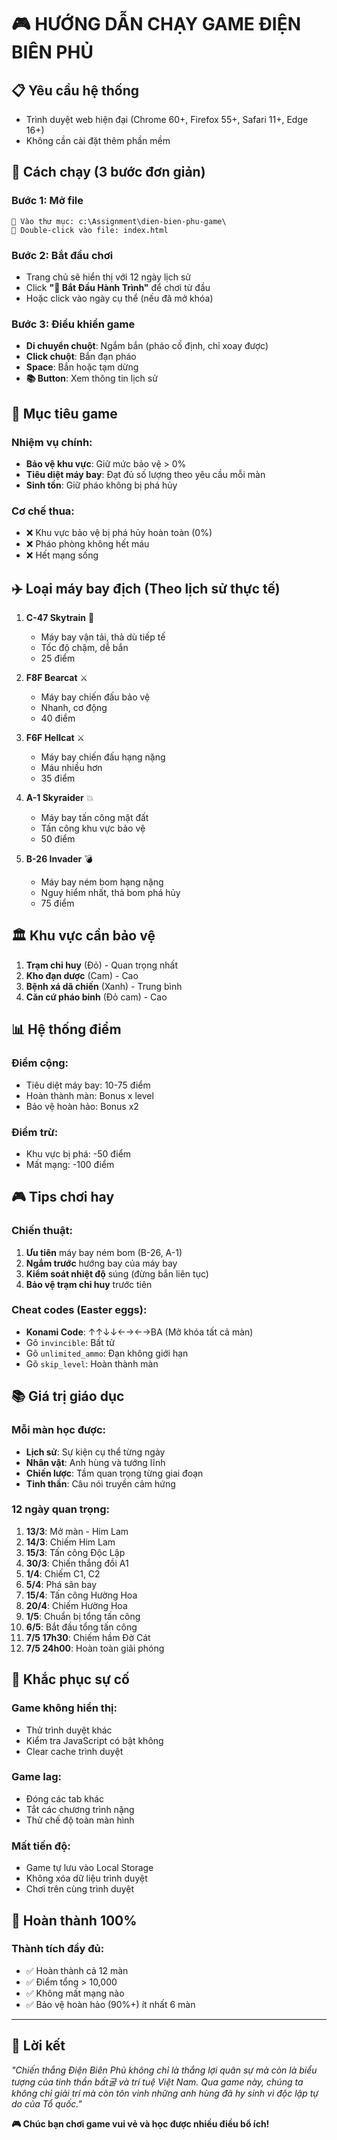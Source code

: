 # 🎮 HƯỚNG DẪN CHẠY GAME ĐIỆN BIÊN PHỦ

## 📋 Yêu cầu hệ thống
- Trình duyệt web hiện đại (Chrome 60+, Firefox 55+, Safari 11+, Edge 16+)
- Không cần cài đặt thêm phần mềm

## 🚀 Cách chạy (3 bước đơn giản)

### Bước 1: Mở file
```
📁 Vào thư mục: c:\Assignment\dien-bien-phu-game\
📄 Double-click vào file: index.html
```

### Bước 2: Bắt đầu chơi
- Trang chủ sẽ hiển thị với 12 ngày lịch sử
- Click **"🚀 Bắt Đầu Hành Trình"** để chơi từ đầu
- Hoặc click vào ngày cụ thể (nếu đã mở khóa)

### Bước 3: Điều khiển game
- **Di chuyển chuột**: Ngắm bắn (pháo cố định, chỉ xoay được)
- **Click chuột**: Bắn đạn pháo
- **Space**: Bắn hoặc tạm dừng
- **📚 Button**: Xem thông tin lịch sử

## 🎯 Mục tiêu game

### Nhiệm vụ chính:
- **Bảo vệ khu vực**: Giữ mức bảo vệ > 0%
- **Tiêu diệt máy bay**: Đạt đủ số lượng theo yêu cầu mỗi màn
- **Sinh tồn**: Giữ pháo không bị phá hủy

### Cơ chế thua:
- ❌ Khu vực bảo vệ bị phá hủy hoàn toàn (0%)
- ❌ Pháo phòng không hết máu
- ❌ Hết mạng sống

## ✈️ Loại máy bay địch (Theo lịch sử thực tế)

1. **C-47 Skytrain** 🚚
   - Máy bay vận tải, thả dù tiếp tế
   - Tốc độ chậm, dễ bắn
   - 25 điểm

2. **F8F Bearcat** ⚔️
   - Máy bay chiến đấu bảo vệ
   - Nhanh, cơ động
   - 40 điểm

3. **F6F Hellcat** ⚔️
   - Máy bay chiến đấu hạng nặng
   - Máu nhiều hơn
   - 35 điểm

4. **A-1 Skyraider** 💥
   - Máy bay tấn công mặt đất
   - Tấn công khu vực bảo vệ
   - 50 điểm

5. **B-26 Invader** 💣
   - Máy bay ném bom hạng nặng
   - Nguy hiểm nhất, thả bom phá hủy
   - 75 điểm

## 🏛️ Khu vực cần bảo vệ

1. **Trạm chỉ huy** (Đỏ) - Quan trọng nhất
2. **Kho đạn dược** (Cam) - Cao
3. **Bệnh xá dã chiến** (Xanh) - Trung bình  
4. **Căn cứ pháo binh** (Đỏ cam) - Cao

## 📊 Hệ thống điểm

### Điểm cộng:
- Tiêu diệt máy bay: 10-75 điểm
- Hoàn thành màn: Bonus x level
- Bảo vệ hoàn hảo: Bonus x2

### Điểm trừ:
- Khu vực bị phá: -50 điểm
- Mất mạng: -100 điểm

## 🎮 Tips chơi hay

### Chiến thuật:
1. **Ưu tiên** máy bay ném bom (B-26, A-1)
2. **Ngắm trước** hướng bay của máy bay
3. **Kiểm soát nhiệt độ** súng (đừng bắn liên tục)
4. **Bảo vệ trạm chỉ huy** trước tiên

### Cheat codes (Easter eggs):
- **Konami Code**: ↑↑↓↓←→←→BA (Mở khóa tất cả màn)
- Gõ `invincible`: Bất tử
- Gõ `unlimited_ammo`: Đạn không giới hạn
- Gõ `skip_level`: Hoàn thành màn

## 📚 Giá trị giáo dục

### Mỗi màn học được:
- **Lịch sử**: Sự kiện cụ thể từng ngày
- **Nhân vật**: Anh hùng và tướng lĩnh
- **Chiến lược**: Tầm quan trọng từng giai đoạn
- **Tinh thần**: Câu nói truyền cảm hứng

### 12 ngày quan trọng:
1. **13/3**: Mở màn - Him Lam
2. **14/3**: Chiếm Him Lam  
3. **15/3**: Tấn công Độc Lập
4. **30/3**: Chiến thắng đồi A1
5. **1/4**: Chiếm C1, C2
6. **5/4**: Phá sân bay
7. **15/4**: Tấn công Hường Hoa
8. **20/4**: Chiếm Hường Hoa
9. **1/5**: Chuẩn bị tổng tấn công
10. **6/5**: Bắt đầu tổng tấn công
11. **7/5 17h30**: Chiếm hầm Đờ Cát
12. **7/5 24h00**: Hoàn toàn giải phóng

## 🔧 Khắc phục sự cố

### Game không hiển thị:
- Thử trình duyệt khác
- Kiểm tra JavaScript có bật không
- Clear cache trình duyệt

### Game lag:
- Đóng các tab khác
- Tắt các chương trình nặng
- Thử chế độ toàn màn hình

### Mất tiến độ:
- Game tự lưu vào Local Storage
- Không xóa dữ liệu trình duyệt
- Chơi trên cùng trình duyệt

## 🎯 Hoàn thành 100%

### Thành tích đầy đủ:
- ✅ Hoàn thành cả 12 màn
- ✅ Điểm tổng > 10,000
- ✅ Không mất mạng nào
- ✅ Bảo vệ hoàn hảo (90%+) ít nhất 6 màn

---

## 💬 Lời kết

*"Chiến thắng Điện Biên Phủ không chỉ là thắng lợi quân sự mà còn là biểu tượng của tinh thần bất굴 và trí tuệ Việt Nam. Qua game này, chúng ta không chỉ giải trí mà còn tôn vinh những anh hùng đã hy sinh vì độc lập tự do của Tổ quốc."*

**🎮 Chúc bạn chơi game vui vẻ và học được nhiều điều bổ ích!**
